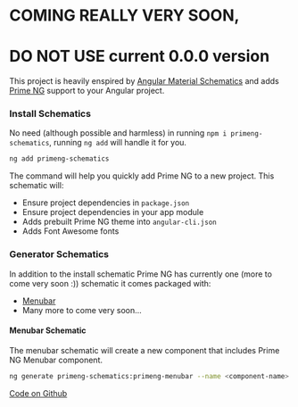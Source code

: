 # COMING REALLY VERY SOON, 
# DO NOT USE current 0.0.0 version

This project is heavily enspired by [Angular Material Schematics](https://material.angular.io/guide/schematics) and adds [Prime NG](https://www.primefaces.org/primeng) support to your Angular project.

### Install Schematics

No need (although possible and harmless) in running `npm i primeng-schematics`, running `ng add` will handle it for you.

```bash
ng add primeng-schematics
```

The command will help you quickly add Prime NG to a new project. This schematic will:
* Ensure project dependencies in `package.json`
* Ensure project dependencies in your app module
* Adds prebuilt Prime NG theme into `angular-cli.json`
* Adds Font Awesome fonts

### Generator Schematics

In addition to the install schematic Prime NG has currently one (more to come very soon :)) schematic it comes packaged with:
* [Menubar](https://www.primefaces.org/primeng/#/menubar)
* Many more to come very soon...

#### Menubar Schematic

The menubar schematic will create a new component that includes Prime NG Menubar component.

```bash
ng generate primeng-schematics:primeng-menubar --name <component-name>
```

[Code on Github](https://github.com/andriy101/primeng-schematics)
